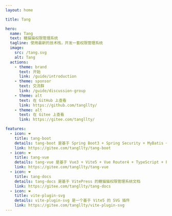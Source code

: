 ```yaml
---
layout: home

title: Tang

hero:
  name: Tang
  text: 糖猫猫权限管理系统
  tagline: 使用最新的技术栈，开发一套权限管理系统
  image:
    src: /tang.svg
    alt: Tang
  actions:
    - theme: brand
      text: 开始
      link: /guide/introduction
    - theme: sponsor
      text: 交流群
      link: /guide/discussion-group
    - theme: alt
      text: 在 GitHub 上查看
      link: https://github.com/tangllty/
    - theme: alt
      text: 在 Gitee 上查看
      link: https://gitee.com/tangllty/

features:
  - icon: ❤️
    title: tang-boot
    details: tang-boot 是基于 Spring Boot3 + Spring Security + MyBatis + Redis + Jwt 的前后端分离权限管理系统
    link: https://gitee.com/tangllty/tang-boot
  - icon: ❤️
    title: tang-vue
    details: tang-vue 是基于 Vue3 + Vite5 + Vue Router4 + TypeScript + Pinia + Element Plus 的前后端分离权限管理系统
    link: https://gitee.com/tangllty/tang-vue
  - icon: ❤️
    title: tang-docs
    details: tang-docs 是基于 VitePress 的糖猫猫权限管理系统文档
    link: https://gitee.com/tangllty/tang-docs
  - icon: ❤️
    title: vite-plugin-svg
    details: vite-plugin-svg 是一个基于 Vite5 的 SVG 插件
    link: https://gitee.com/tangllty/vite-plugin-svg
---
```


<style>
:root {
  --vp-home-hero-name-color: transparent;
  --vp-home-hero-name-background: -webkit-linear-gradient(120deg, #bd34fe 30%, #41d1ff);

  --vp-home-hero-image-background-image: linear-gradient(-45deg, #bd34fe 50%, #47caff 50%);
  --vp-home-hero-image-filter: blur(44px);
}

@media (min-width: 640px) {
  :root {
    --vp-home-hero-image-filter: blur(56px);
  }
}

@media (min-width: 960px) {
  :root {
    --vp-home-hero-image-filter: blur(68px);
  }
}
</style>
